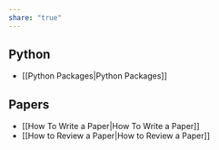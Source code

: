 ```yaml
---
share: "true"
---
```




## Python
* [[Python Packages|Python Packages]]

## Papers

* [[How To Write a Paper|How To Write a Paper]]
* [[How to Review a Paper|How to Review a Paper]]

